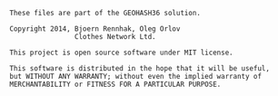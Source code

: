 
    These files are part of the GEOHASH36 solution.

    Copyright 2014, Bjoern Rennhak, Oleg Orlov
                    Clothes Network Ltd.

    This project is open source software under MIT license.

    This software is distributed in the hope that it will be useful,
    but WITHOUT ANY WARRANTY; without even the implied warranty of
    MERCHANTABILITY or FITNESS FOR A PARTICULAR PURPOSE.

